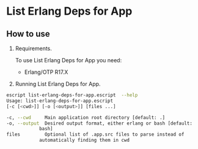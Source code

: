 List Erlang Deps for App
========================

How to use
----------
1.  Requirements.

    To use List Erlang Deps for App you need:
    *   Erlang/OTP R17.X

2.  Running List Erlang Deps for App.

```bash
escript list-erlang-deps-for-app.escript  --help
Usage: list-erlang-deps-for-app.escript
[-c [<cwd>]] [-o [<output>]] [files ...]

-c, --cwd     Main application root directory [default: .]
-o, --output  Desired output format, either erlang or bash [default:
            bash]
files         Optional list of .app.src files to parse instead of
            automatically finding them in cwd
```
